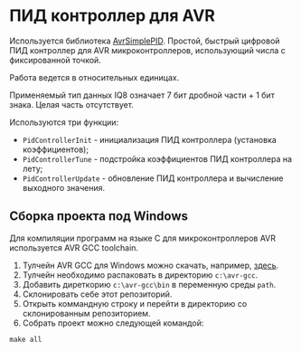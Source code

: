 # ПИД контроллер для AVR


Используется библиотека [AvrSimplePID](https://github.com/uLipe/AvrSimplePID). Простой, быстрый цифровой ПИД контроллер для AVR микроконтроллеров, использующий числа с фиксированной точкой.

Работа ведется в относительных единицах.

Применяемый тип данных IQ8 означает 7 бит дробной части + 1 бит знака. Целая часть отсутствует.

Используются три функции:
 - `PidControllerInit` - инициализация ПИД контроллера (установка коэффициентов);
 - `PidControllerTune` - подстройка коэффициентов ПИД контроллера на лету;
 - `PidControllerUpdate` - обновление ПИД контроллера и вычисление выходного значения.

## Сборка проекта под Windows

Для компиляции программ на языке C для микроконтроллеров AVR используется AVR GCC toolchain.

1. Тулчейн AVR GCC для Windows можно скачать, например, [здесь](https://blog.zakkemble.net/avr-gcc-builds/).
2. Тулчейн необходимо распаковать в директорию `c:\avr-gcc`. 
3. Добавить диреткорию `c:\avr-gcc\bin` в переменную среды `path`.
4. Склонировать себе этот репозиторий.
5. Открыть коммандную строку и перейти в директорию со склонированным репозиторием.
6. Собрать проект можно следующей командой:

```
make all
```

